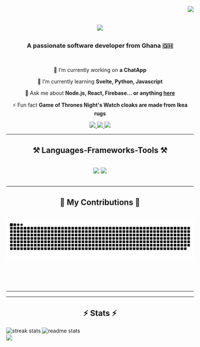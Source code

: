 <img align="right" src="https://visitor-badge.laobi.icu/badge?page_id=Mikey41.Mikey41" />

<h1 align= "center">
<img src="https://readme-typing-svg.herokuapp.com/?font=Righteous&size=35&center=true&vCenter=true&width=500&height=70&duration=4000&lines=Hi+There!+👋;+I'm+Mikey!;A+Digital+Artisan" />
</h1>

<h3 align="center">A passionate software developer from Ghana 🇬🇭</h3>

<br/>

<div align="center">
 
 🔭 I’m currently working on **a ChatApp**
 
 🌱 I’m currently learning **Svelte, Python, Javascript**

💬 Ask me about **Node.js, React, Firebase... or anything [here](https://github.com/Mikey41/Mikey41/issues)**

⚡ Fun fact **Game of Thrones Night's Watch cloaks are made from Ikea rugs**

 </div>

 <div align="center"> 
  <a href="mailto:mokonadu9021@gmail.com">
    <img src="https://img.shields.io/badge/Gmail-333333?style=for-the-badge&logo=gmail&logoColor=red" />
  </a>
  <a href="https://linkedin.com/in/mikey-dev" target="_blank">
    <img src="https://img.shields.io/badge/LinkedIn-0077B5?style=for-the-badge&logo=linkedin&logoColor=white" target="_blank" />
  </a>
  <a href="https://Mikey41.github.io" target="_blank">
     <img src="https://img.shields.io/badge/Portfolio-FF5722?style=for-the-badge&logo=todoist&logoColor=white" target="_blank" /> <!-- sqlite, safari, google-chrome are other good icon options -->
  </a>
</div>

 <hr/>

<h2 align="center">⚒️ Languages-Frameworks-Tools ⚒️</h2>
<br/>
<div align="center">
    <img src="https://skillicons.dev/icons?i=react,svelte,nodejs,html,css,vscode,ruby,figma,tailwind,git,rails" />
    <img src="https://skillicons.dev/icons?i=linux,python,javascript,typescript,figma,vscode,cs,java,wordpress,mysql,blender" /><br>
</div>

<br/>

<hr/>

<div align="center">
  <h2>🐍 My Contributions 🐍</h2>
  <br>
  <img alt="snake eating my contributions" src="https://raw.githubusercontent.com/Mikey41/Mikey41/output/github-contribution-grid-snake.svg" />
  
  <br/><br/><br/>
</div>

<hr/>

<hr/>
<h2 align="center">⚡ Stats ⚡</h2>

<div>
<img width="47%" src="https://github-readme-stats.vercel.app/api?username=Mikey41&count_private=true&theme=react&border_radius=10"  alt="streak stats" />
<img width="47%" src="https://github-readme-streak-stats-mu-ecru.vercel.app?user=Mikey417&count_private=true&show_icons=true&theme=react&rank_icon=github&border_radius=10"alt="readme stats" />
<br/>

<img align= "center" width="325" src="https://github-readme-stats.vercel.app/api/top-langs/?username=Mikey41&hide=HTML&langs_count=8&layout=compact&theme=react&border_radius=10&size_weight=0.5&count_weight=0.5&exclude_repo=github-readme-stats" />
</div>

<br/><br/>
